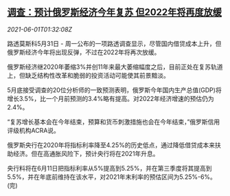 <!--1622512863000-->
[调查：预计俄罗斯经济今年复苏 但2022年将再度放缓](https://cn.reuters.com/article/poll-russia-economy-recovery-0601-idCNKCS2DD21Y)
------

<div><i>2021-06-01T01:32:08Z</i></div><p>路透莫斯科5月31日 - 周一公布的一项路透调查显示，尽管国内借贷成本上升，但俄罗斯经济今年将出现反弹，不过在2022年将再次放缓。</p><p>俄罗斯经济继2020年萎缩3%并创11年来最大萎缩幅度之后，目前正处在复苏轨道上，但缺乏结构性改革和脆弱的投资活动可能使其前景黯淡。</p><p>5月底接受调查的20位分析师的一致预测表明，俄罗斯今年国内生产总值(GDP)将增长3.5%，比一个月前预测的3.4%略有提高。对2022年经济增速的预估仍为2.4%。</p><p>“复苏增长基本会在今年结束，预算和货币刺激措施也会在今年结束，”俄罗斯信用评级机构ACRA说。</p><p>俄罗斯央行在2020年将指标利率降至4.25%的历史低点，通过降低借贷成本来扶助经济。但在高通胀风险下，预计央行将在2021年升息。</p><p>央行料将在6月11日把指标利率从5%提高到5.25%，并在第三季度将其提高到5.5%，并在年底前维持在该水平，对2021年末利率的预估区间为5.25%-6%。(完)</p>
